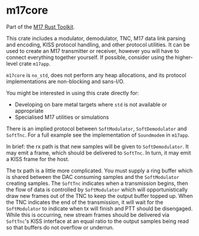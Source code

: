 # m17core

Part of the [M17 Rust Toolkit](https://octet-stream.net/p/m17rt/).

This crate includes a modulator, demodulator, TNC, M17 data link parsing and encoding, KISS protocol handling, and other protocol utilities. It can be used to create an M17 transmitter or receiver, however you will have to connect everything together yourself. If possible, consider using the higher-level crate `m17app`.

`m17core` is `no_std`, does not perform any heap allocations, and its protocol implementations are non-blocking and sans-I/O.

You might be interested in using this crate directly for:

* Developing on bare metal targets where `std` is not available or appropriate
* Specialised M17 utilities or simulations

There is an implied protocol between `SoftModulator`, `SoftDemodulator` and `SoftTnc`. For a full example see the implementation of `Soundmodem` in `m17app`.

In brief: the rx path is that new samples will be given to `SoftDemodulator`. It may emit a frame, which should be delivered to `SoftTnc`. In turn, it may emit a KISS frame for the host.

The tx path is a little more complicated. You must supply a ring buffer which is shared between the DAC consuming samples and the `SoftModulator` creating samples. The `SoftTnc` indicates when a transmission begins, then the flow of data is controlled by `SoftModulator` which will opportunistically draw new frames out of the TNC to keep the output buffer topped up. When the TNC indicates the end of the transmission, it will wait for the `SoftModulator` to indicate when tx will finish and PTT should be disengaged. While this is occurring, new stream frames should be delivered via `SoftTnc`'s KISS interface at an equal ratio to the output samples being read so that buffers do not overflow or underrun.

